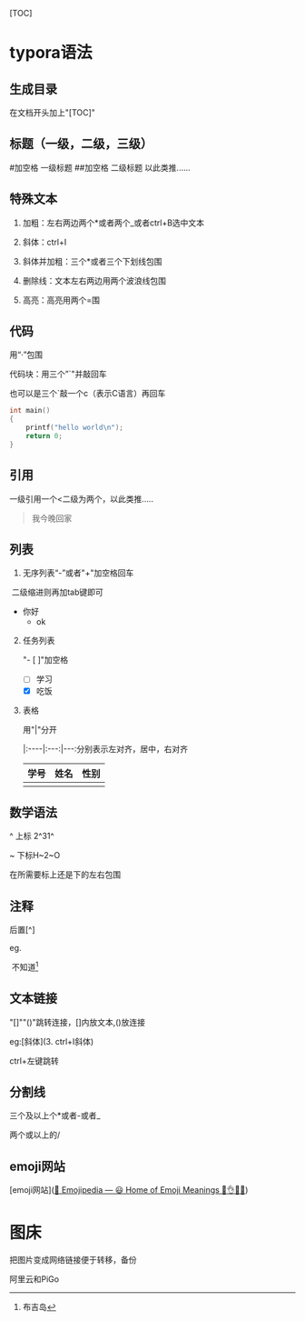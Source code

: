 [TOC]



#  typora语法



##  生成目录

在文档开头加上"[TOC]"

## 标题（一级，二级，三级）

#加空格  一级标题		##加空格  二级标题     以此类推......

## 特殊文本

1. 加粗：左右两边两个*或者两个_或者ctrl+B选中文本

2. 斜体：ctrl+I

3. 斜体并加粗：三个*或者三个下划线包围

4. 删除线：文本左右两边用两个波浪线包围
5. 高亮：高亮用两个=围

## 代码

用“·”包围

代码块：用三个”`"并敲回车

也可以是三个`敲一个c（表示C语言）再回车

```c
int main()
{
    printf("hello world\n");
    return 0;
}
```

## 引用

一级引用一个<二级为两个，以此类推.....

> 我今晚回家

## 列表

1. 无序列表“-”或者"+"加空格回车

​	二级缩进则再加tab键即可

- 你好
  - ok

2. 任务列表

   "- [ ]"加空格

   - [ ] 学习
   - [x] 吃饭

3. 表格

   用"|"分开

   |:----|:---:|---:分别表示左对齐，居中，右对齐

   | 学号 | 姓名 | 性别 |
   | :--- | ---- | ---- |
   |      |      |      |

## 数学语法

^       上标 2^31^

~      下标H~2~O

在所需要标上还是下的左右包围

## 注释

后置[^]

eg.

​		不知道[^1]



[^1]: 布吉岛

## 文本链接

"[]""()"跳转连接，[]内放文本,()放连接

eg:[斜体](3. ctrl+I斜体)

ctrl+左键跳转

## 分割线

三个及以上个*或者-或者_

两个或以上的/

## emoji网站

[emoji网站]([📙 Emojipedia — 😃 Home of Emoji Meanings 💁👌🎍😍](https://emojipedia.org/))







# 图床

把图片变成网络链接便于转移，备份

阿里云和PiGo



